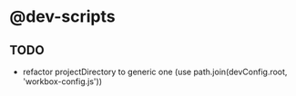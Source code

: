 # @dev-scripts

## TODO
- refactor projectDirectory to generic one (use path.join(devConfig.root, 'workbox-config.js'))